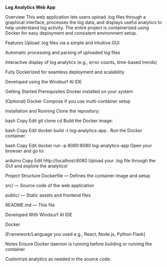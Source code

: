 **Log Analytics Web App**

Overview
This web application lets users upload .log files through a graphical interface, processes the log data, and displays useful analytics to help understand log activity. The entire project is containerized using Docker for easy deployment and consistent environment setup.

Features
Upload .log files via a simple and intuitive GUI

Automatic processing and parsing of uploaded log files

Interactive display of log analytics (e.g., error counts, time-based trends)

Fully Dockerized for seamless deployment and scalability

Developed using the Windsurf AI IDE

Getting Started
Prerequisites
Docker installed on your system

(Optional) Docker Compose if you use multi-container setup

Installation and Running
Clone the repository:

bash
Copy
Edit
git clone <your-repo-url>
cd <your-repo-directory>
Build the Docker image:

bash
Copy
Edit
docker build -t log-analytics-app .
Run the Docker container:

bash
Copy
Edit
docker run -p 8080:8080 log-analytics-app
Open your browser and go to:

arduino
Copy
Edit
http://localhost:8080
Upload your .log file through the GUI and explore the analytics!

Project Structure
Dockerfile — Defines the container image and setup

src/ — Source code of the web application

public/ — Static assets and frontend files

README.md — This file

Developed With
Windsurf AI IDE

Docker

[Framework/Language you used e.g., React, Node.js, Python Flask]

Notes
Ensure Docker daemon is running before building or running the container.

Customize analytics as needed in the source code.

